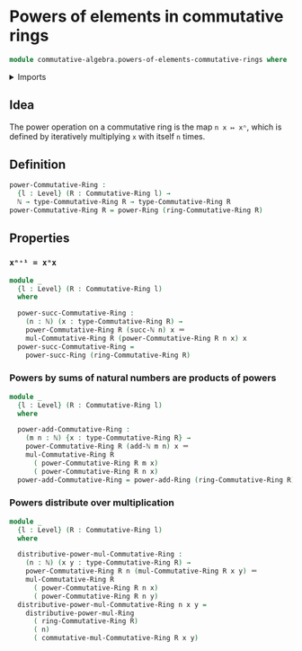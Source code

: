 # Powers of elements in commutative rings

```agda
module commutative-algebra.powers-of-elements-commutative-rings where
```

<details><summary>Imports</summary>

```agda
open import commutative-algebra.commutative-rings

open import elementary-number-theory.addition-natural-numbers
open import elementary-number-theory.natural-numbers

open import foundation.identity-types
open import foundation.universe-levels

open import ring-theory.powers-of-elements-rings
```

</details>

## Idea

The power operation on a commutative ring is the map `n x ↦ xⁿ`, which is
defined by iteratively multiplying `x` with itself `n` times.

## Definition

```agda
power-Commutative-Ring :
  {l : Level} (R : Commutative-Ring l) →
  ℕ → type-Commutative-Ring R → type-Commutative-Ring R
power-Commutative-Ring R = power-Ring (ring-Commutative-Ring R)
```

## Properties

### `xⁿ⁺¹ = xⁿx`

```agda
module _
  {l : Level} (R : Commutative-Ring l)
  where

  power-succ-Commutative-Ring :
    (n : ℕ) (x : type-Commutative-Ring R) →
    power-Commutative-Ring R (succ-ℕ n) x ＝
    mul-Commutative-Ring R (power-Commutative-Ring R n x) x
  power-succ-Commutative-Ring =
    power-succ-Ring (ring-Commutative-Ring R)
```

### Powers by sums of natural numbers are products of powers

```agda
module _
  {l : Level} (R : Commutative-Ring l)
  where

  power-add-Commutative-Ring :
    (m n : ℕ) {x : type-Commutative-Ring R} →
    power-Commutative-Ring R (add-ℕ m n) x ＝
    mul-Commutative-Ring R
      ( power-Commutative-Ring R m x)
      ( power-Commutative-Ring R n x)
  power-add-Commutative-Ring = power-add-Ring (ring-Commutative-Ring R)
```

### Powers distribute over multiplication

```agda
module _
  {l : Level} (R : Commutative-Ring l)
  where

  distributive-power-mul-Commutative-Ring :
    (n : ℕ) (x y : type-Commutative-Ring R) →
    power-Commutative-Ring R n (mul-Commutative-Ring R x y) ＝
    mul-Commutative-Ring R
      ( power-Commutative-Ring R n x)
      ( power-Commutative-Ring R n y)
  distributive-power-mul-Commutative-Ring n x y =
    distributive-power-mul-Ring
      ( ring-Commutative-Ring R)
      ( n)
      ( commutative-mul-Commutative-Ring R x y)
```
